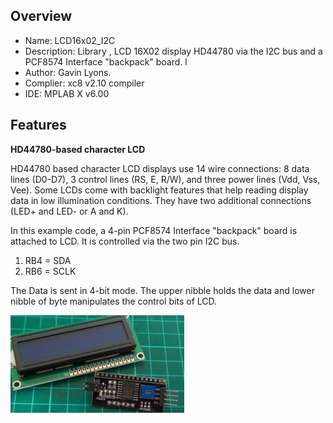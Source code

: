 Overview
--------------------------------------------
* Name: LCD16x02_I2C
* Description:  Library , LCD 16X02 display HD44780 via the I2C bus and a PCF8574 Interface "backpack" board. l
* Author: Gavin Lyons.
* Complier: xc8 v2.10 compiler
* IDE:  MPLAB X v6.00


Features
----------------------

**HD44780-based character LCD**

HD44780 based character LCD displays use 14 wire connections: 8 data lines (D0-D7), 3 control lines (RS, E, R/W), and three power lines (Vdd, Vss, Vee). Some LCDs come with backlight features that help reading display data in low illumination conditions. They have two additional connections (LED+ and LED- or A and K).

In this example code, a 4-pin PCF8574 Interface "backpack" board is attached to LCD. It is controlled via the two pin I2C bus. 

1. RB4 = SDA
2. RB6 = SCLK 

The Data is sent in 4-bit mode. The upper nibble holds the data and lower nibble of byte manipulates the control bits of LCD.

![PCF8574 & LCD ](https://github.com/gavinlyonsrepo/pic_16F1619_projects/blob/master/images/LCDPCF.jpg)
